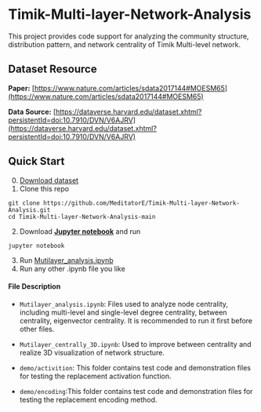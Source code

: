 # Timik-Multi-layer-Network-Analysis

This project provides code support for analyzing the community structure, distribution pattern, and network centrality of Timik Multi-level network.

## Dataset Resource
**Paper:** [https://www.nature.com/articles/sdata2017144#MOESM65](https://www.nature.com/articles/sdata2017144#MOESM65)

**Data Source:** [https://dataverse.harvard.edu/dataset.xhtml?persistentId=doi:10.7910/DVN/V6AJRV](https://dataverse.harvard.edu/dataset.xhtml?persistentId=doi:10.7910/DVN/V6AJRV)

## Quick Start
0. [Download dataset](https://dataverse.harvard.edu/dataset.xhtml?persistentId=doi:10.7910/DVN/V6AJRV)
1. Clone this repo
```
git clone https://github.com/MeditatorE/Timik-Multi-layer-Network-Analysis.git
cd Timik-Multi-layer-Network-Analysis-main
```

2. Download **[Jupyter notebook](https://jupyter.org)** and run
```
jupyter notebook
```

3. Run [Mutilayer_analysis.ipynb](https://github.com/MeditatorE/Timik-Multi-layer-Network-Analysis/blob/main/Mutilayer_analysis.ipynb)
4. Run any other .ipynb file you like
#### File Description 
- `Mutilayer_analysis.ipynb`: Files used to analyze node centrality, including multi-level and single-level degree centrality, between centrality, eigenvector centrality. It is recommended to run it first before other files.

- `Mutilayer_centrally_3D.ipynb`: Used to improve between centrality and realize 3D visualization of network structure.

- `demo/activition`: This folder contains test code and demonstration files for testing the replacement activation function.

- `demo/encoding`:This folder contains test code and demonstration files for testing the replacement encoding method.
